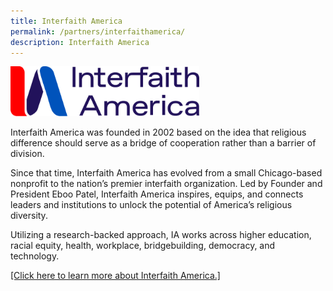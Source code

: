 ```yaml
---
title: Interfaith America
permalink: /partners/interfaithamerica/
description: Interfaith America
---
```

<img src="/images/Partner's%20Logo/interfaith-america-logo.png" style="width:60%">

Interfaith America was founded in 2002 based on the idea that religious difference should serve as a bridge of cooperation rather than a barrier of division. 

Since that time, Interfaith America has evolved from a small Chicago-based nonprofit to the nation’s premier interfaith organization. Led by Founder and President Eboo Patel, Interfaith America inspires, equips, and connects leaders and institutions to unlock the potential of America’s religious diversity. 

Utilizing a research-backed approach, IA works across higher education, racial equity, health, workplace, bridgebuilding, democracy, and technology.

<a href="https://www.interfaithamerica.org/" target="_blank">[Click here to learn more about Interfaith America.]</a>
